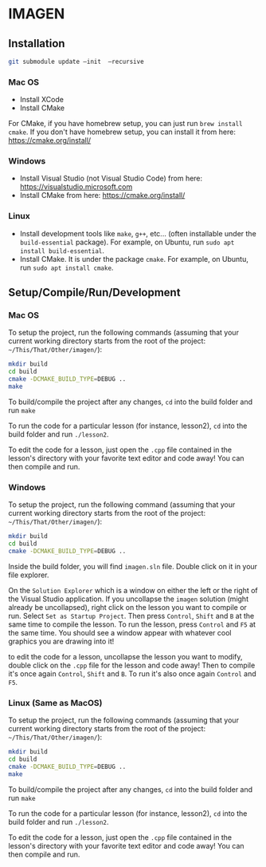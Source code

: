 # IMAGEN

## Installation

``` sh
git submodule update —init  —recursive
```

### Mac OS 

- Install XCode
- Install CMake

For CMake, if you have homebrew setup, you can just run `brew install cmake`. If you don't have homebrew setup, you can install it from here: https://cmake.org/install/

### Windows

- Install Visual Studio (not Visual Studio Code) from here: https://visualstudio.microsoft.com
- Install CMake from here: https://cmake.org/install/

### Linux

- Install development tools like `make`, `g++`, etc... (often installable under the `build-essential` package). For example, on Ubuntu, run `sudo apt install build-essential`.
- Install CMake. It is under the package `cmake`. For example, on Ubuntu, run `sudo apt install cmake`.

## Setup/Compile/Run/Development

### Mac OS 

To setup the project, run the following commands (assuming that your current working directory starts from the root of the project: `~/This/That/Other/imagen/`):

``` sh
mkdir build
cd build 
cmake -DCMAKE_BUILD_TYPE=DEBUG ..
make
```

To build/compile the project after any changes, `cd` into the build folder and run `make`

To run the code for a particular lesson (for instance, lesson2), `cd` into the build folder and run `./lesson2`.

To edit the code for a lesson, just open the `.cpp` file contained in the lesson's directory with your favorite text editor and code away! You can then compile and run.

### Windows

To setup the project, run the following command (assuming that your current working directory starts from the root of the project: `~/This/That/Other/imagen/`):

``` sh
mkdir build
cd build 
cmake -DCMAKE_BUILD_TYPE=DEBUG ..
```

Inside the build folder, you will find `imagen.sln` file. Double click on it in your file explorer.

On the `Solution Explorer` which is a window on either the left or the right of the Visual Studio application. If you uncollapse the `imagen` solution (might already be uncollapsed), right click on the lesson you want to compile or run. Select `Set as Startup Project`. Then press `Control`, `Shift` and `B` at the same time to compile the lesson. To run the lesson, press `Control` and `F5` at the same time. You should see a window appear with whatever cool graphics you are drawing into it!

to edit the code for a lesson, uncollapse the lesson you want to modify, double click on the `.cpp` file for the lesson and code away! Then to compile it's once again `Control`, `Shift` and `B`. To run it's also once again `Control` and `F5`.

### Linux (Same as MacOS)

To setup the project, run the following commands (assuming that your current working directory starts from the root of the project: `~/This/That/Other/imagen/`):

``` sh
mkdir build
cd build 
cmake -DCMAKE_BUILD_TYPE=DEBUG ..
make
```

To build/compile the project after any changes, `cd` into the build folder and run `make`

To run the code for a particular lesson (for instance, lesson2), `cd` into the build folder and run `./lesson2`.

To edit the code for a lesson, just open the `.cpp` file contained in the lesson's directory with your favorite text editor and code away! You can then compile and run.
